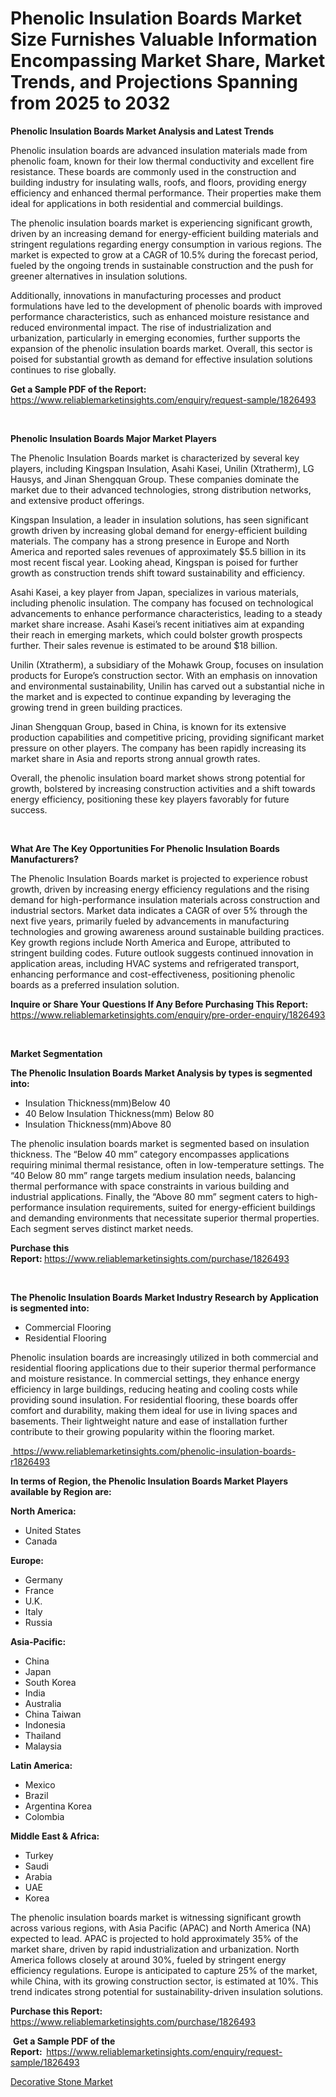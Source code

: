 <p><h1>Phenolic Insulation Boards Market Size Furnishes Valuable Information Encompassing Market Share, Market Trends, and Projections Spanning from 2025 to 2032</h1></p><p><strong>Phenolic Insulation Boards Market Analysis and Latest Trends</strong></p>
<p><p>Phenolic insulation boards are advanced insulation materials made from phenolic foam, known for their low thermal conductivity and excellent fire resistance. These boards are commonly used in the construction and building industry for insulating walls, roofs, and floors, providing energy efficiency and enhanced thermal performance. Their properties make them ideal for applications in both residential and commercial buildings.</p><p>The phenolic insulation boards market is experiencing significant growth, driven by an increasing demand for energy-efficient building materials and stringent regulations regarding energy consumption in various regions. The market is expected to grow at a CAGR of 10.5% during the forecast period, fueled by the ongoing trends in sustainable construction and the push for greener alternatives in insulation solutions. </p><p>Additionally, innovations in manufacturing processes and product formulations have led to the development of phenolic boards with improved performance characteristics, such as enhanced moisture resistance and reduced environmental impact. The rise of industrialization and urbanization, particularly in emerging economies, further supports the expansion of the phenolic insulation boards market. Overall, this sector is poised for substantial growth as demand for effective insulation solutions continues to rise globally.</p></p>
<p><strong>Get a Sample PDF of the Report:&nbsp;</strong> <a href="https://www.reliablemarketinsights.com/enquiry/request-sample/1826493?utm_campaign=3274&utm_medium=2&utm_source=Github&utm_content=ia&utm_term=01042025&utm_id=phenolic-insulation-boards">https://www.reliablemarketinsights.com/enquiry/request-sample/1826493</a></p>
<p>&nbsp;</p>
<p><strong>Phenolic Insulation Boards Major Market Players</strong></p>
<p><p>The Phenolic Insulation Boards market is characterized by several key players, including Kingspan Insulation, Asahi Kasei, Unilin (Xtratherm), LG Hausys, and Jinan Shengquan Group. These companies dominate the market due to their advanced technologies, strong distribution networks, and extensive product offerings.</p><p>Kingspan Insulation, a leader in insulation solutions, has seen significant growth driven by increasing global demand for energy-efficient building materials. The company has a strong presence in Europe and North America and reported sales revenues of approximately $5.5 billion in its most recent fiscal year. Looking ahead, Kingspan is poised for further growth as construction trends shift toward sustainability and efficiency.</p><p>Asahi Kasei, a key player from Japan, specializes in various materials, including phenolic insulation. The company has focused on technological advancements to enhance performance characteristics, leading to a steady market share increase. Asahi Kasei’s recent initiatives aim at expanding their reach in emerging markets, which could bolster growth prospects further. Their sales revenue is estimated to be around $18 billion.</p><p>Unilin (Xtratherm), a subsidiary of the Mohawk Group, focuses on insulation products for Europe’s construction sector. With an emphasis on innovation and environmental sustainability, Unilin has carved out a substantial niche in the market and is expected to continue expanding by leveraging the growing trend in green building practices.</p><p>Jinan Shengquan Group, based in China, is known for its extensive production capabilities and competitive pricing, providing significant market pressure on other players. The company has been rapidly increasing its market share in Asia and reports strong annual growth rates.</p><p>Overall, the phenolic insulation board market shows strong potential for growth, bolstered by increasing construction activities and a shift towards energy efficiency, positioning these key players favorably for future success.</p></p>
<p>&nbsp;</p>
<p><strong>What Are The Key Opportunities For Phenolic Insulation Boards Manufacturers?</strong></p>
<p><p>The Phenolic Insulation Boards market is projected to experience robust growth, driven by increasing energy efficiency regulations and the rising demand for high-performance insulation materials across construction and industrial sectors. Market data indicates a CAGR of over 5% through the next five years, primarily fueled by advancements in manufacturing technologies and growing awareness around sustainable building practices. Key growth regions include North America and Europe, attributed to stringent building codes. Future outlook suggests continued innovation in application areas, including HVAC systems and refrigerated transport, enhancing performance and cost-effectiveness, positioning phenolic boards as a preferred insulation solution.</p></p>
<p><strong>Inquire or Share Your Questions If Any Before Purchasing This Report:</strong> <a href="https://www.reliablemarketinsights.com/enquiry/pre-order-enquiry/1826493?utm_campaign=3274&utm_medium=2&utm_source=Github&utm_content=ia&utm_term=01042025&utm_id=phenolic-insulation-boards">https://www.reliablemarketinsights.com/enquiry/pre-order-enquiry/1826493</a></p>
<p>&nbsp;</p>
<p><strong>Market Segmentation</strong></p>
<p><strong>The Phenolic Insulation Boards Market Analysis by types is segmented into:</strong></p>
<p><ul><li>Insulation Thickness(mm)Below 40</li><li>40 Below Insulation Thickness(mm) Below 80</li><li>Insulation Thickness(mm)Above 80</li></ul></p>
<p><p>The phenolic insulation boards market is segmented based on insulation thickness. The “Below 40 mm” category encompasses applications requiring minimal thermal resistance, often in low-temperature settings. The “40 Below 80 mm” range targets medium insulation needs, balancing thermal performance with space constraints in various building and industrial applications. Finally, the “Above 80 mm” segment caters to high-performance insulation requirements, suited for energy-efficient buildings and demanding environments that necessitate superior thermal properties. Each segment serves distinct market needs.</p></p>
<p><strong>Purchase this Report:&nbsp;</strong><a href="https://www.reliablemarketinsights.com/purchase/1826493?utm_campaign=3274&utm_medium=2&utm_source=Github&utm_content=ia&utm_term=01042025&utm_id=phenolic-insulation-boards">https://www.reliablemarketinsights.com/purchase/1826493</a></p>
<p>&nbsp;</p>
<p><strong>The Phenolic Insulation Boards Market Industry Research by Application is segmented into:</strong></p>
<p><ul><li>Commercial Flooring</li><li>Residential Flooring</li></ul></p>
<p><p>Phenolic insulation boards are increasingly utilized in both commercial and residential flooring applications due to their superior thermal performance and moisture resistance. In commercial settings, they enhance energy efficiency in large buildings, reducing heating and cooling costs while providing sound insulation. For residential flooring, these boards offer comfort and durability, making them ideal for use in living spaces and basements. Their lightweight nature and ease of installation further contribute to their growing popularity within the flooring market.</p></p>
<p><a href="https://www.reliablemarketinsights.com/phenolic-insulation-boards-r1826493?utm_campaign=3274&utm_medium=2&utm_source=Github&utm_content=ia&utm_term=01042025&utm_id=phenolic-insulation-boards">&nbsp;https://www.reliablemarketinsights.com/phenolic-insulation-boards-r1826493</a></p>
<p><strong>In terms of Region, the Phenolic Insulation Boards Market Players available by Region are:</strong></p>
<p>
    <p> <strong> North America: </strong>
        <ul>
            <li>United States</li>
            <li>Canada</li>
        </ul>
        </p> 
    <p> <strong> Europe: </strong>
        <ul>
            <li>Germany</li>
            <li>France</li>
            <li>U.K.</li>
            <li>Italy</li>
            <li>Russia</li>
        </ul>
        </p> 
    <p> <strong> Asia-Pacific: </strong>
        <ul>
            <li>China</li>
            <li>Japan</li>
            <li>South Korea</li>
            <li>India</li>
            <li>Australia</li>
            <li>China Taiwan</li>
            <li>Indonesia</li>
            <li>Thailand</li>
            <li>Malaysia</li>
        </ul>
        </p> 
    <p> <strong> Latin America: </strong>
        <ul>
            <li>Mexico</li>
            <li>Brazil</li>
            <li>Argentina Korea</li>
            <li>Colombia</li>
        </ul>
        </p> 
    <p> <strong> Middle East & Africa: </strong>
        <ul>
            <li>Turkey</li>
            <li>Saudi</li>
            <li>Arabia</li>
            <li>UAE</li>
            <li>Korea</li>
        </ul>
    </p>
    </p>
<p><p>The phenolic insulation boards market is witnessing significant growth across various regions, with Asia Pacific (APAC) and North America (NA) expected to lead. APAC is projected to hold approximately 35% of the market share, driven by rapid industrialization and urbanization. North America follows closely at around 30%, fueled by stringent energy efficiency regulations. Europe is anticipated to capture 25% of the market, while China, with its growing construction sector, is estimated at 10%. This trend indicates strong potential for sustainability-driven insulation solutions.</p></p>
<p><strong>Purchase this Report: </strong><a href="https://www.reliablemarketinsights.com/purchase/1826493?utm_campaign=3274&utm_medium=2&utm_source=Github&utm_content=ia&utm_term=01042025&utm_id=phenolic-insulation-boards">https://www.reliablemarketinsights.com/purchase/1826493</a></p>
<p>&nbsp;<strong>Get a Sample PDF of the Report:&nbsp;&nbsp;</strong><a href="https://www.reliablemarketinsights.com/enquiry/request-sample/1826493?utm_campaign=3274&utm_medium=2&utm_source=Github&utm_content=ia&utm_term=01042025&utm_id=phenolic-insulation-boards">https://www.reliablemarketinsights.com/enquiry/request-sample/1826493</a></p>
<p><strong></strong></p>
<p><p><a href="https://github.com/maseykokosq1/Market-Research-Report-List-1/blob/main/decorative-stone-market.md?utm_campaign=3274&utm_medium=2&utm_source=Github&utm_content=ia&utm_term=01042025&utm_id=phenolic-insulation-boards">Decorative Stone Market</a></p></p>